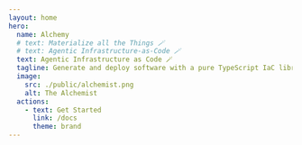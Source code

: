 ```yaml
---
layout: home
hero:
  name: Alchemy
  # text: Materialize all the Things 🪄
  # text: Agentic Infrastructure-as-Code 🪄
  text: Agentic Infrastructure as Code 🪄
  tagline: Generate and deploy software with a pure TypeScript IaC library that runs anywhere
  image:
    src: ./public/alchemist.png
    alt: The Alchemist
  actions:
    - text: Get Started
      link: /docs
      theme: brand
---
```

